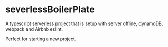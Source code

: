 # severlessBoilerPlate

A typescript serverless project that is setup with server offline, dynamoDB, webpack and Airbnb eslint.


Perfect for starting a new project.
